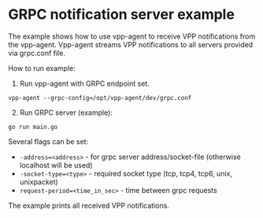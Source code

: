# GRPC notification server example

The example shows how to use vpp-agent to receive VPP notifications from the vpp-agent. 
Vpp-agent streams VPP notifications to all servers provided via grpc.conf file. 

How to run example:
1. Run vpp-agent with GRPC endpoint set.

```
vpp-agent --grpc-config=/opt/vpp-agent/dev/grpc.conf
```

2. Run GRPC server (example):
```
go run main.go
```

Several flags can be set:
* `-address=<address>` - for grpc server address/socket-file (otherwise localhost will be used)
* `-socket-type=<type>` - required socket type (tcp, tcp4, tcp6, unix, unixpacket)
* `request-period=<time_in_sec>` - time between grpc requests

The example prints all received VPP notifications.